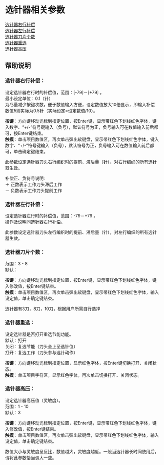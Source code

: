 # 选针器相关参数

[选针器右行补偿](xuan-zhen-qi-xiang-guan-can-shu.md#xuan-zhen-qi-you-hang-bu-chang)   
[选针器左行补偿](xuan-zhen-qi-xiang-guan-can-shu.md#xuan-zhen-qi-zuo-hang-bu-chang)   
[选针器刀片个数](xuan-zhen-qi-xiang-guan-can-shu.md#xuan-zhen-qi-dao-pian-ge-shu)   
[选针器重选](xuan-zhen-qi-xiang-guan-can-shu.md#xuan-zhen-qi-zhong-xuan)   
[选针器高压](xuan-zhen-qi-xiang-guan-can-shu.md#xuan-zhen-qi-gao-ya)

## 帮助说明

### **选针器右行补偿：**

设定选针器右行时的补偿值，范围：\[-79\]－\[+79\] 。  
 最小设定单位：0.1（针）  
 为尽量减少按键次数，便于数值输入方便，设定数值放大10倍显示，即输入补偿数值5则实际为0.5针（实际设定=设定数值/10）。

**按键**：方向键移动光标到指定位置，按Enter键，显示带红色下划线红色字体，键入数字、“+/-”符号键输入（负号），默认符号为正，负号输入可在数值输入前后都可，按Enter键结束。  
**触摸**：单击项目数值区，再次单击弹出软键盘，显示带红色下划线红色字体，键入数字、“+/-”符号键输入（负号），默认符号为正，负号输入可在数值输入前后都可，单击确定键结束。

此参数设定选针器刀头右行编织时的提前、滞后量（针），对右行编织的所有选针器生效。

补偿正、负符号说明:  
 ＋ 正数表示工作刀头滞后工作  
 － 负数表示工作刀头提前工作

### **选针器左行补偿：**

设定选针器左行时的补偿值，范围：-79－+79 。  
 操作及说明同选针器右行补偿。

此参数设定选针器刀头左行编织时的提前、滞后量（针），对左行编织的所有选针器生效。

### **选针器刀片个数：**

范围：3 - 8  
 默认：

**按键**：方向键移动光标到指定位置，按Enter键，显示带红色下划线红色字体，键入修改值，按Enter键结束。  
**触摸**：单击项目数值区，再次单击弹出软键盘，显示带红色下划线红色字体，输入设定值，单击确定键结束。

选针器有3刀，8刀，10刀，根据用户所需自行选择

### **选针器重选：**

设定选针器是否打开重选节能功能。  
 默认：打开  
 关闭：复选节能（刀头全上至选针位）  
 打开：复选工作（刀头参与选针动作）

**按键**：方向键移动光标到指定位置，显示红色字体，按Enter键切换打开、关闭状态。  
**触摸**：单击项目字符区，显示红色字体，再次单击切换打开、关闭状态。

### **选针器高压：**

设定选针器高压值（灵敏度）。  
 范围：1 - 10  
 默认：3

**按键**：方向键移动光标到指定位置，按Enter键，显示带红色下划线红色字体，键入修改值，按Enter键结束。  
**触摸**：单击项目数值区，再次单击弹出软键盘，显示带红色下划线红色字体，输入设定值，单击确定键结束。

数值大小与灵敏度呈反比，数值越大，灵敏度越低。一般当选针器长时间使用后，请将此参数恰当调大一些。

